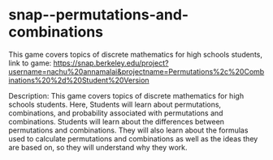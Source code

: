 # snap--permutations-and-combinations
This game covers topics of discrete mathematics for high schools students, link to game:
https://snap.berkeley.edu/project?username=nachu%20annamalai&projectname=Permutations%2c%20Combinations%20%2d%20Student%20Version

Description:
This game covers topics of discrete mathematics for high schools students. Here, Students will learn about permutations, combinations, and probability associated with permutations and combinations. Students will learn about the differences between permutations and combinations. They will also learn about the formulas used to calculate permutations and combinations as well as the ideas they are based on, so they will understand why they work. 
